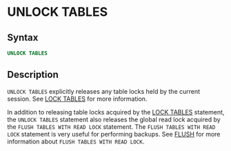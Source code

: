 # UNLOCK TABLES

## Syntax

```sql
UNLOCK TABLES
```

## Description

`UNLOCK TABLES` explicitly releases any table locks held by the
current session. See [LOCK TABLES](/sql-statements-structure/sql-statements/transactions/lock-tables/) for more information.

In addition to releasing table locks acquired by the [LOCK TABLES](/sql-statements-structure/sql-statements/transactions/lock-tables/) statement, the `UNLOCK TABLES` statement also releases the global read lock acquired by the `FLUSH TABLES WITH READ LOCK` statement.  The `FLUSH TABLES WITH READ LOCK` statement is very useful for performing backups. See [FLUSH](/sql-statements-structure/sql-statements/administrative-sql-statements/flush-commands/flush/) for more information about `FLUSH TABLES WITH READ LOCK`.